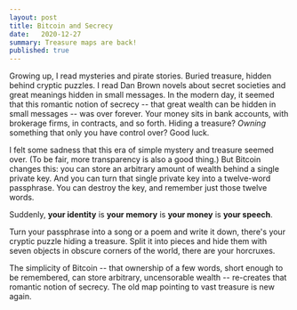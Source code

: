 ```yaml
---
layout: post
title: Bitcoin and Secrecy
date:   2020-12-27
summary: Treasure maps are back!
published: true
---
```



Growing up, I read mysteries and pirate stories. Buried treasure, hidden behind
cryptic puzzles. I read Dan Brown novels about secret societies and great meanings
hidden in small messages. In the modern day, it seemed that this romantic notion
of secrecy -- that great wealth can be hidden in small messages -- was over forever.
Your money sits in bank accounts, with brokerage firms, in contracts, and so forth.
Hiding a treasure? *Owning* something that only you have control over? Good luck.


I felt some sadness that this era of simple mystery and treasure seemed over.
(To be fair, more transparency is also a good thing.) But Bitcoin changes this:
you can store an arbitrary amount of wealth behind a single private key. And you
can turn that single private key into a twelve-word passphrase. You can destroy
the key, and remember just those twelve words.

Suddenly, **your identity** is **your memory** is **your money** is **your speech**.

Turn your passphrase into a song or a poem and write it down, there's your cryptic puzzle
hiding a treasure. Split it into pieces and hide them with seven objects in
obscure corners of the world, there are your horcruxes.


The simplicity of Bitcoin -- that ownership of a few words, short enough to be
remembered, can store arbitrary, uncensorable wealth -- re-creates that romantic
notion of secrecy. The old map pointing to vast treasure is new again.
